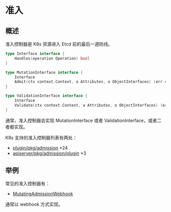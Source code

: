 # 准入

## 概述

准入控制器是 K8s 资源进入 Etcd 前的最后一道防线。

```go
type Interface interface {
    Handles(operation Operation) bool
}

type MutationInterface interface {
	Interface
	Admit(ctx context.Context, a Attributes, o ObjectInterfaces) (err error)
}

type ValidationInterface interface {
	Interface
	Validate(ctx context.Context, a Attributes, o ObjectInterfaces) (err error)
}
```

通常，准入控制器会实现 MutationInterface 或者 ValidationInterface，或者二者都实现。

K8s 支持的准入控制器列表有两处：
* [plugin/pkg/admission](../../../../../plugin/pkg/admission) *24
* [apiserver/pkg/admission/plugin](../../pkg/admission/plugin) *3

## 举例

常见的准入控制器有：
* [MutatingAdmissionWebhook](./plugin/webhook/mutating/plugin.go)

通常以 webhook 方式实现。